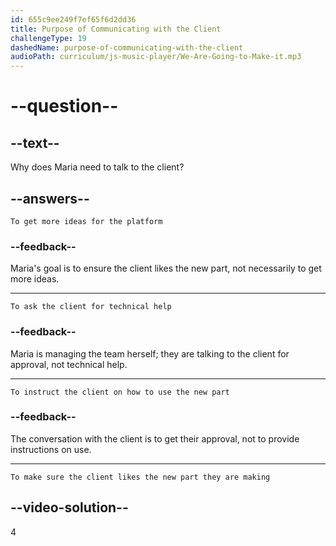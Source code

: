 ```yaml
---
id: 655c9ee249f7ef65f6d2dd36
title: Purpose of Communicating with the Client
challengeType: 19
dashedName: purpose-of-communicating-with-the-client
audioPath: curriculum/js-music-player/We-Are-Going-to-Make-it.mp3
---
```

<!--
AUDIO REFERENCE: 
Maria: That's good to hear. I'm managing the team that's making a new part for the client's platform. We're trying to do it and talk to the client to make sure they like it.
-->

# --question--

## --text--

Why does Maria need to talk to the client?

## --answers--

`To get more ideas for the platform`

### --feedback--

Maria's goal is to ensure the client likes the new part, not necessarily to get more ideas.

---

`To ask the client for technical help`

### --feedback--

Maria is managing the team herself; they are talking to the client for approval, not technical help.

---

`To instruct the client on how to use the new part`

### --feedback--

The conversation with the client is to get their approval, not to provide instructions on use.

---

`To make sure the client likes the new part they are making`

## --video-solution--

4
